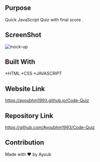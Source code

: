 ## Purpose

Quick JavaScript Quiz with final score .

## ScreenShot

![mock-up](https://user-images.githubusercontent.com/70945176/97412402-872b7080-18cf-11eb-8c82-dca27acdc6c3.jpg)

## Built With

*HTML
*CSS
*JAVASCRIPT

## Website Link 

https://ayoubhm1993.github.io/Code-Quiz

## Repository Link

https://github.com/Ayoubhm1993/Code-Quiz

## Contribution

Made with ❤️ by Ayoub
